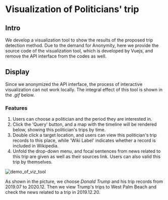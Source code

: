 # Visualization of Politicians' trip

## Intro

We develop a visualization tool to show the results of the proposed trip detection method. Due to the demand for Anonymity, here we provide the source code of the visualization tool, which is developed by Vuejs, and remove the API interface from the codes as well.

## Display

Since we anonymized the API interface, the process of interactive visualization can not work locally. The integral effect of this tool is shown in the *.gif* below.

### Features

1. Users can choose a politician and the period they are interested in.
2. Click the 'Query' button, and a map with the timeline will be rendered below, showing this politician's trips by time. 
3. Double click a target location, and users can view this politician's trip records to this place, while 'Wiki Label' indicates whether a record is included in Wikipedia.
4. Unfold the drop-down menu, and focal sentences from news related to this trip are given as well as their sources link. Users can also valid this trip by themselves.

![demo_of_viz_tool](demo/viz_tool.gif)

As shown in the picture, we choose *Donald Trump* and his trip records from 2019.07 to 2020.12. Then we view Trump's trips to West Palm Beach and check the news related to a trip in 2019.12.20.